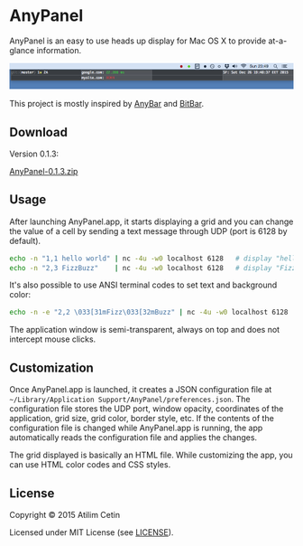 # AnyPanel

AnyPanel is an easy to use heads up display for Mac OS X to provide at-a-glance information.

<img src="AnyPanel/resources/screenshot.png?raw=true" />

This project is mostly inspired by [AnyBar](https://github.com/tonsky/AnyBar) and [BitBar](https://github.com/matryer/bitbar).

## Download

Version 0.1.3:

<a href="https://github.com/atilimcetin/AnyPanel/releases/download/0.1.3/AnyPanel-0.1.3.zip">AnyPanel-0.1.3.zip</a>


## Usage

After launching AnyPanel.app, it starts displaying a grid and you can change the value of a cell by sending a text message through UDP (port is 6128 by default).

```sh
echo -n "1,1 hello world" | nc -4u -w0 localhost 6128   # display "hello world" at cell (1, 1)
echo -n "2,3 FizzBuzz"    | nc -4u -w0 localhost 6128   # display "FizzBuzz" at cell (2, 3)
```

It's also possible to use ANSI terminal codes to set text and background color:

```sh
echo -n -e "2,2 \033[31mFizz\033[32mBuzz" | nc -4u -w0 localhost 6128   # display red "Fizz" and green "Buzz" at cell (2, 2)
```

The application window is semi-transparent, always on top and does not intercept mouse clicks.

## Customization

Once AnyPanel.app is launched, it creates a JSON configuration file at `~/Library/Application Support/AnyPanel/preferences.json`. The configuration file stores the UDP port, window opacity, coordinates of the application, grid size, grid color, border style, etc. If the contents of the configuration file is changed while AnyPanel.app is running, the app automatically reads the configuration file and applies the changes.

The grid displayed is basically an HTML file. While customizing the app, you can use HTML color codes and CSS styles.


## License

Copyright © 2015 Atilim Cetin

Licensed under MIT License (see [LICENSE](LICENSE)).
